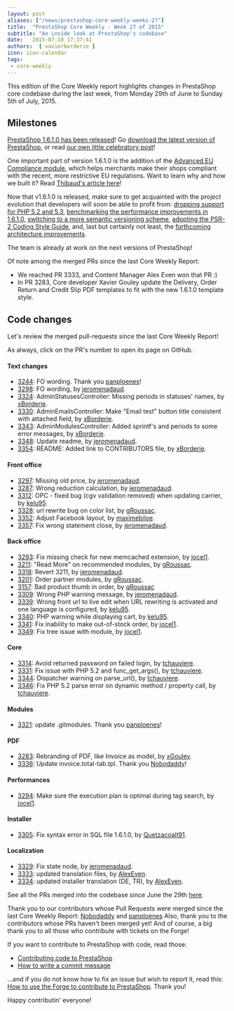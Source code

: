 ```yaml
---
layout: post
aliases: ["/news/prestashop-core-weekly-weeks-27"]
title:  "PrestaShop Core Weekly - Week 27 of 2015"
subtitle: "An inside look at PrestaShop's codebase"
date:   2015-07-10 17:37:41
authors:  [ xavierborderie ]
icon: icon-calendar
tags:
 - core-weekly
---
```


This edition of the Core Weekly report highlights changes in PrestaShop core codebase during the last week, from Monday 29th of June to Sunday 5th of July, 2015.


## Milestones

[PrestaShop 1.6.1.0 has been released](https://www.prestashop.com/blog/en/delivering-new-improved-v1-6-1-0/)! Go [download the latest version of PrestaShop](https://www.prestashop.com/en/download), or read [our own little celebratory post](http://build.prestashop.com/news/1-6-1-0-released/)!

One important part of version 1.6.1.0 is the addition of the [Advanced EU Compliance module](https://github.com/PrestaShop/advancedeucompliance), which helps merchants make their shops compliant with the recent, more restrictive EU regulations. Want to learn why and how we built it? Read [Thibaud's article here](http://build.prestashop.com/news/advanced-eu-compliance/)!

Now that v1.6.1.0 is released, make sure to get acquainted with the project evolution that developers will soon be able to profit from: [dropping support for PHP 5.2 and 5.3](http://build.prestashop.com/news/Dropping-support-php52-and-53/), [benchmarking the performance improvements in 1.6.1.0](http://build.prestashop.com/news/prestashop-1-6-1-0-performances/), [switching to a more semantic versioning scheme](http://build.prestashop.com/news/a-more-semantic-versioning-scheme/), [adopting the PSR-2 Coding Style Guide](http://build.prestashop.com/news/prestashop-moves-to-psr-2/), and, last but certainly not least, the [forthcoming architecture improvements](http://build.prestashop.com/news/new-architecture-1-6-1-0/).

The team is already at work on the next versions of PrestaShop!

Of note among the merged PRs since the last Core Weekly Report:

 * We reached PR 3333, and Content Manager Alex Even won that PR :)
 * In PR 3283, Core developer Xavier Gouley update the Delivery, Order Return and Credit Slip PDF templates to fit with the new 1.6.1.0 template style.



## Code changes

Let's review the merged pull-requests since the last Core Weekly Report!

As always, click on the PR's number to open its page on GitHub.

#### Text changes

 * [3244](https://github.com/PrestaShop/PrestaShop/pull/3244): FO wording. Thank you [panploenes](https://github.com/panploenes)!
 * [3298](https://github.com/PrestaShop/PrestaShop/pull/3298): FO wording, by [jeromenadaud](https://github.com/jeromenadaud).
 * [3324](https://github.com/PrestaShop/PrestaShop/pull/3324): AdminStatusesController: Missing periods in statuses' names, by [xBorderie](https://github.com/xBorderie).
 * [3330](https://github.com/PrestaShop/PrestaShop/pull/3330): AdminEmailsController: Make "Email test" button title consistent with attached field, by [xBorderie](https://github.com/xBorderie).
 * [3343](https://github.com/PrestaShop/PrestaShop/pull/3343): AdminModulesController: Added sprintf's and periods to some error messages, by [xBorderie](https://github.com/xBorderie).
 * [3348](https://github.com/PrestaShop/PrestaShop/pull/3348): Update readme, by [jeromenadaud](https://github.com/jeromenadaud).
 * [3354](https://github.com/PrestaShop/PrestaShop/pull/3354): README: Added link to CONTRIBUTORS file, by [xBorderie](https://github.com/xBorderie).

#### Front office

 * [3297](https://github.com/PrestaShop/PrestaShop/pull/3297): Missing old price, by [jeromenadaud](https://github.com/jeromenadaud).
 * [3287](https://github.com/PrestaShop/PrestaShop/pull/3287): Wrong reduction calculation, by [jeromenadaud](https://github.com/jeromenadaud).
 * [3312](https://github.com/PrestaShop/PrestaShop/pull/3312): OPC - fixed bug (cgv validation removed) when updating carrier, by [kelu95](https://github.com/kelu95).
 * [3328](https://github.com/PrestaShop/PrestaShop/pull/3328): url rewrite bug on color list, by [gRoussac](https://github.com/gRoussac).
 * [3352](https://github.com/PrestaShop/PrestaShop/pull/3352): Adjust Facebook layout, by [maximebiloe](https://github.com/maximebiloe).
 * [3357](https://github.com/PrestaShop/PrestaShop/pull/3357): Fix wrong statement close, by [jeromenadaud](https://github.com/jeromenadaud).

#### Back office

 * [3293](https://github.com/PrestaShop/PrestaShop/pull/3293): Fix missing check for new memcached extension, by [jocel1](https://github.com/jocel1).
 * [3211](https://github.com/PrestaShop/PrestaShop/pull/3211): "Read More" on recommended modules, by [gRoussac](https://github.com/gRoussac).
 * [3318](https://github.com/PrestaShop/PrestaShop/pull/3318): Revert 3211, by [jeromenadaud](https://github.com/jeromenadaud).
 * [3201](https://github.com/PrestaShop/PrestaShop/pull/3201): Order partner modules, by [gRoussac](https://github.com/gRoussac).
 * [3157](https://github.com/PrestaShop/PrestaShop/pull/3157): Bad product thumb in order, by [gRoussac](https://github.com/gRoussac)
 * [3309](https://github.com/PrestaShop/PrestaShop/pull/3309): Wrong PHP warning message, by [jeromenadaud](https://github.com/jeromenadaud).
 * [3339](https://github.com/PrestaShop/PrestaShop/pull/3339): Wrong front url to live edit when URL rewriting is activated and one language is configured, by [kelu95](https://github.com/kelu95).
 * [3340](https://github.com/PrestaShop/PrestaShop/pull/3340): PHP warning while displaying cart, by [kelu95](https://github.com/kelu95).
 * [3341](https://github.com/PrestaShop/PrestaShop/pull/3341): Fix inability to make out-of-stock order, by [jocel1](https://github.com/jocel1).
 * [3349](https://github.com/PrestaShop/PrestaShop/pull/3349): Fix tree issue with module, by [jocel1](https://github.com/jocel1).

#### Core

 * [3314](https://github.com/PrestaShop/PrestaShop/pull/3314): Avoid returned password on failed login, by [tchauviere](https://github.com/tchauviere).
 * [3331](https://github.com/PrestaShop/PrestaShop/pull/3331): Fix issue with PHP 5.2 and func_get_args(), by [tchauviere](https://github.com/tchauviere).
 * [3344](https://github.com/PrestaShop/PrestaShop/pull/3344): Dispatcher warning on parse_url(), by [tchauviere](https://github.com/tchauviere).
 * [3346](https://github.com/PrestaShop/PrestaShop/pull/3346): Fix PHP 5.2 parse error on dynamic method / property call, by [tchauviere](https://github.com/tchauviere).

#### Modules

 * [3321](https://github.com/PrestaShop/PrestaShop/pull/3321): update .gitmodules. Thank you [panploenes](https://github.com/panploenes)!


#### PDF

 * [3283](https://github.com/PrestaShop/PrestaShop/pull/3283): Rebranding of PDF, like Invoice as model, by [xGouley](https://github.com/xGouley).
 * [3336](https://github.com/PrestaShop/PrestaShop/pull/3336): Update invoice.total-tab.tpl. Thank you [Nobodaddy](https://github.com/Nobodaddy)!

#### Performances

 * [3294](https://github.com/PrestaShop/PrestaShop/pull/3294): Make sure the execution plan is optimal during tag search, by [jocel1](https://github.com/jocel1).

#### Installer

 * [3305](https://github.com/PrestaShop/PrestaShop/pull/3305): Fix syntax error in SQL file 1.6.1.0, by [Quetzacoalt91](https://github.com/Quetzacoalt91).

#### Localization

 * [3329](https://github.com/PrestaShop/PrestaShop/pull/3329): Fix state node, by [jeromenadaud](https://github.com/jeromenadaud).
 * [3333](https://github.com/PrestaShop/PrestaShop/pull/3333): updated translation files, by [AlexEven](https://github.com/AlexEven).
 * [3334](https://github.com/PrestaShop/PrestaShop/pull/3334): updated installer translation (DE, TR), by [AlexEven](https://github.com/AlexEven).



See all the PRs merged into the codebase since June the 29th [here](https://github.com/PrestaShop/PrestaShop/pulls?q=is%3Apr+merged%3A%3E2015-06-29+is%3Aclosed+sort%3Aupdated&utf8=%E2%9C%93).

Thank you to our contributors whose Pull Requests were merged since the last Core Weekly Report: [Nobodaddy](https://github.com/Nobodaddy) and [panploenes](https://github.com/panploenes) Also, thank you to the contributors whose PRs haven't been merged yet! And of course, a big thank you to all those who contribute with tickets on the Forge!

If you want to contribute to PrestaShop with code, read those:

 * [Contributing code to PrestaShop](http://doc.prestashop.com/display/PS16/Contributing+code+to+PrestaShop)
 * [How to write a commit message](http://doc.prestashop.com/display/PS16/How+to+write+a+commit+message)

...and if you do not know how to fix an issue but wish to report it, read this: [How to use the Forge to contribute to PrestaShop](http://doc.prestashop.com/display/PS16/How+to+use+the+Forge+to+contribute+to+PrestaShop). Thank you!

Happy contributin' everyone!
